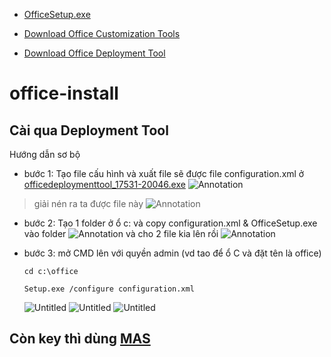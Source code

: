 - [OfficeSetup.exe](https://c2rsetup.officeapps.live.com/c2r/download.aspx?productReleaseID=O365ProPlusRetail&platform=Def&language=en-us&TaxRegion=pr&correlationId=a98f2420-8b66-4259-ba9e-90eeaeb8088a&token=0009fccd-aea5-45c4-ba67-5fc257a73f11&version=O16GA&source=O15OLSO365&Br=2)

- [Download Office Customization Tools](https://www.microsoft.com/en-us/download/details.aspx?id=49117)

- [Download Office Deployment Tool](https://config.office.com/deploymentsettings)
# office-install
## Cài qua Deployment Tool
Hướng dẫn sơ bộ
- bước 1: Tạo file cấu hình và xuất file sẽ được file configuration.xml ở [officedeploymenttool_17531-20046.exe](https://www.microsoft.com/en-us/download/details.aspx?id=49117)
  ![Annotation](https://github.com/user-attachments/assets/b4604042-103b-47a1-8151-d0d91b3d9fc8)
>giải nén ra ta được file này
  ![Annotation](https://github.com/user-attachments/assets/abad4a34-cd70-4472-9095-944179514036)

- bước 2: Tạo 1 folder ở ổ c: và copy configuration.xml & OfficeSetup.exe vào folder
  ![Annotation](https://github.com/user-attachments/assets/b9496cd0-648f-4cb4-b912-415fd8dee0ec)
  và cho 2 file kia lên rồi
  ![Annotation](https://github.com/user-attachments/assets/2b3c69fc-d36c-4401-84d6-cfeaaa1add9e)
  
- bước 3: mở CMD lên với quyền admin (vd tao để ổ C và đặt tên là office)
  ```
  cd c:\office
  ```
  
  ```
  Setup.exe /configure configuration.xml
  ```
  ![Untitled](https://github.com/user-attachments/assets/dfe69ebe-4522-4df6-b017-4d2f27d89d08)
  ![Untitled](https://github.com/user-attachments/assets/1899edac-46fc-45cf-b01b-096926e7cb05)
  ![Untitled](https://github.com/user-attachments/assets/0e9b7b70-e43a-4f29-be9e-b4c7d1ae0716)


## Còn key thì dùng [MAS](https://github.com/massgravel/Microsoft-Activation-Scripts)
